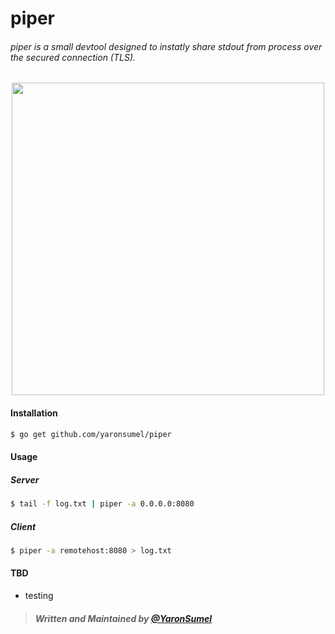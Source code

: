 # piper 
###### piper is a small devtool designed to instatly share stdout from process over the secured connection (TLS). 

<p align="center">
<img src="http://i.imgur.com/xFHwmyF.jpg" width="500" >
</p>

#### Installation
```bash
$ go get github.com/yaronsumel/piper
```
#### Usage

##### Server
```bash
$ tail -f log.txt | piper -a 0.0.0.0:8080
```
##### Client
```bash
$ piper -a remotehost:8080 > log.txt
```
#### TBD
* testing

> ##### Written and Maintained by [@YaronSumel](https://twitter.com/yaronsumel) #####
